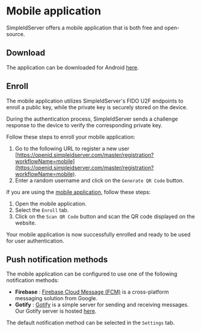 # Mobile application

SimpleIdServer offers a mobile application that is both free and open-source.

## Download

The application can be downloaded for Android [here](https://install.appcenter.ms/users/agentsimpleidserver-gmail.com/apps/simpleidserver/distribution_groups/public).

## Enroll

The mobile application utilizes SimpleIdServer's FIDO U2F endpoints to enroll a public key, while the private key is securely stored on the device.

During the authentication process, SimpleIdServer sends a challenge response to the device to verify the corresponding private key. 

Follow these steps to enroll your mobile application:

1. Go to the following URL to register a new user [https://openid.simpleidserver.com/master/registration?workflowName=mobile](https://openid.simpleidserver.com/master/registration?workflowName=mobile).
2. Enter a random username and click on the `Generate QR Code` button.

If you are using the [mobile application](https://install.appcenter.ms/users/agentsimpleidserver-gmail.com/apps/simpleidserver/distribution_groups/public), follow these steps:

1. Open the mobile application.
2. Select the `Enroll` tab.
3. Click on the `Scan QR Code` button and scan the QR code displayed on the website.

Your mobile application is now successfully enrolled and ready to be used for user authentication.

## Push notification methods

The mobile application can be configured to use one of the following notification methods:

* **Firebase** : [Firebase Cloud Message (FCM)](https://firebase.google.com/docs/cloud-messaging) is a cross-platform messaging solution from Google.
* **Gotify** : [Gotify](https://gotify.net/) is a simple server for sending and receiving messages. Our Gotify server is hosted [here](https://gotify.simpleidserver.com/#/).

The default notification method can be selected in the `Settings` tab.